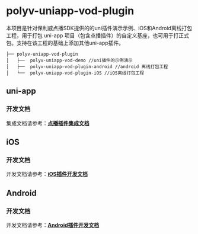 # polyv-uniapp-vod-plugin
本项目是针对保利威点播SDK提供的的uni插件演示示例、iOS和Android离线打包工程，用于打包 uni-app 项目（包含点播插件）的自定义基座，也可用于打正式包。支持在该工程的基础上添加其他uni-app插件。

```
├── polyv-uniapp-vod-plugin
│   ├──  polyv-uniapp-vod-demo //uni插件的示例演示
│   ├──  polyv-uniapp-vod-plugin-android //android 离线打包工程
│   └──  polyv-uniapp-vod-plugin-iOS //iOS离线打包工程
```

## uni-app

### 开发文档

集成文档请参考：[**点播插件集成文档**](polyv-uniapp-vod-demo/nativeplugins/PLV-VodUniPlugin/README.md)

## iOS

### 开发文档

开发文档请参考：[**iOS插件开发文档**](polyv-uniapp-vod-plugin-iOS/README.md)

## Android

### 开发文档

开发文档请参考：[**Android插件开发文档**](polyv-uniapp-vod-plugin-android/README.md)
